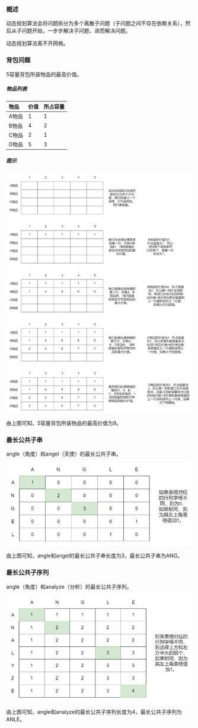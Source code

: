 ### 概述

动态规划算法会将问题拆分为多个离散子问题（子问题之间不存在依赖关系），然后从子问题开始，一步步解决子问题，进而解决问题。

动态规划算法离不开网格。

### 背包问题

5容量背包所装物品的最高价值。

##### 物品列表

|物品|价值|所占容量|
|:----|:----|:----|
|A物品|1|1|
|B物品|4|2|
|C物品|2|1|
|D物品|5|3|

##### 图示

<img src="/数据结构与算法/算法/image/动态规划算法-背包问题.png" alt="动态规划算法-背包问题"/>

由上图可知，5容量背包所装物品的最高价值为9。

### 最长公共子串

angle（角度）和angel（天使）的最长公共子串。

<img src="/数据结构与算法/算法/image/动态规划算法-最长公共子串.png" alt="动态规划算法-最长公共子串"/>

由上图可知，angle和angel的最长公共子串长度为3，最长公共子串为ANG。

### 最长公共子序列

angle（角度）和analyze（分析）的最长公共子序列。

<img src="/数据结构与算法/算法/image/动态规划算法-最长公共子序列.png" alt="动态规划算法-最长公共子序列"/>

由上图可知，angle和analyze的最长公共子序列长度为4，最长公共子序列为ANLE。